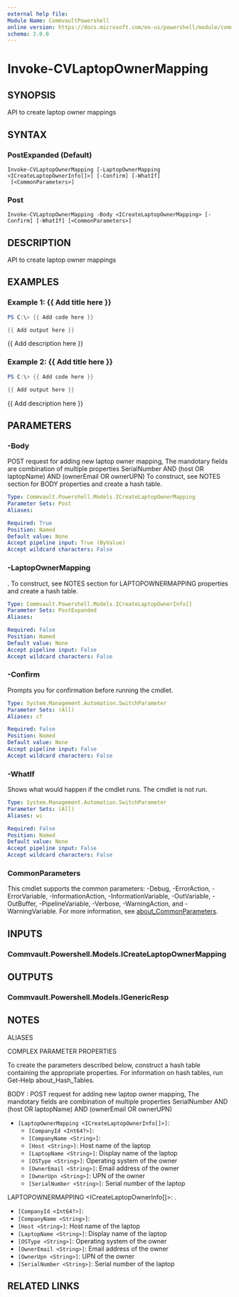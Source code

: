 ```yaml
---
external help file:
Module Name: CommvaultPowershell
online version: https://docs.microsoft.com/en-us/powershell/module/commvaultpowershell/invoke-cvlaptopownermapping
schema: 2.0.0
---
```


# Invoke-CVLaptopOwnerMapping

## SYNOPSIS
API to create laptop owner mappings

## SYNTAX

### PostExpanded (Default)
```
Invoke-CVLaptopOwnerMapping [-LaptopOwnerMapping <ICreateLaptopOwnerInfo[]>] [-Confirm] [-WhatIf]
 [<CommonParameters>]
```

### Post
```
Invoke-CVLaptopOwnerMapping -Body <ICreateLaptopOwnerMapping> [-Confirm] [-WhatIf] [<CommonParameters>]
```

## DESCRIPTION
API to create laptop owner mappings

## EXAMPLES

### Example 1: {{ Add title here }}
```powershell
PS C:\> {{ Add code here }}

{{ Add output here }}
```

{{ Add description here }}

### Example 2: {{ Add title here }}
```powershell
PS C:\> {{ Add code here }}

{{ Add output here }}
```

{{ Add description here }}

## PARAMETERS

### -Body
POST request for adding new laptop owner mapping, The mandotary fields are combination of multiple properties SerialNumber AND (host OR laptopName) AND (ownerEmail OR ownerUPN)
To construct, see NOTES section for BODY properties and create a hash table.

```yaml
Type: Commvault.Powershell.Models.ICreateLaptopOwnerMapping
Parameter Sets: Post
Aliases:

Required: True
Position: Named
Default value: None
Accept pipeline input: True (ByValue)
Accept wildcard characters: False
```

### -LaptopOwnerMapping
.
To construct, see NOTES section for LAPTOPOWNERMAPPING properties and create a hash table.

```yaml
Type: Commvault.Powershell.Models.ICreateLaptopOwnerInfo[]
Parameter Sets: PostExpanded
Aliases:

Required: False
Position: Named
Default value: None
Accept pipeline input: False
Accept wildcard characters: False
```

### -Confirm
Prompts you for confirmation before running the cmdlet.

```yaml
Type: System.Management.Automation.SwitchParameter
Parameter Sets: (All)
Aliases: cf

Required: False
Position: Named
Default value: None
Accept pipeline input: False
Accept wildcard characters: False
```

### -WhatIf
Shows what would happen if the cmdlet runs.
The cmdlet is not run.

```yaml
Type: System.Management.Automation.SwitchParameter
Parameter Sets: (All)
Aliases: wi

Required: False
Position: Named
Default value: None
Accept pipeline input: False
Accept wildcard characters: False
```

### CommonParameters
This cmdlet supports the common parameters: -Debug, -ErrorAction, -ErrorVariable, -InformationAction, -InformationVariable, -OutVariable, -OutBuffer, -PipelineVariable, -Verbose, -WarningAction, and -WarningVariable. For more information, see [about_CommonParameters](http://go.microsoft.com/fwlink/?LinkID=113216).

## INPUTS

### Commvault.Powershell.Models.ICreateLaptopOwnerMapping

## OUTPUTS

### Commvault.Powershell.Models.IGenericResp

## NOTES

ALIASES

COMPLEX PARAMETER PROPERTIES

To create the parameters described below, construct a hash table containing the appropriate properties. For information on hash tables, run Get-Help about_Hash_Tables.


BODY <ICreateLaptopOwnerMapping>: POST request for adding new laptop owner mapping, The mandotary fields are combination of multiple properties SerialNumber AND (host OR laptopName) AND (ownerEmail OR ownerUPN)
  - `[LaptopOwnerMapping <ICreateLaptopOwnerInfo[]>]`: 
    - `[CompanyId <Int64?>]`: 
    - `[CompanyName <String>]`: 
    - `[Host <String>]`: Host name of the laptop
    - `[LaptopName <String>]`: Display name of the laptop
    - `[OSType <String>]`: Operating system of the owner
    - `[OwnerEmail <String>]`: Email address of the owner
    - `[OwnerUpn <String>]`: UPN of the owner
    - `[SerialNumber <String>]`: Serial number of the laptop

LAPTOPOWNERMAPPING <ICreateLaptopOwnerInfo[]>: .
  - `[CompanyId <Int64?>]`: 
  - `[CompanyName <String>]`: 
  - `[Host <String>]`: Host name of the laptop
  - `[LaptopName <String>]`: Display name of the laptop
  - `[OSType <String>]`: Operating system of the owner
  - `[OwnerEmail <String>]`: Email address of the owner
  - `[OwnerUpn <String>]`: UPN of the owner
  - `[SerialNumber <String>]`: Serial number of the laptop

## RELATED LINKS

